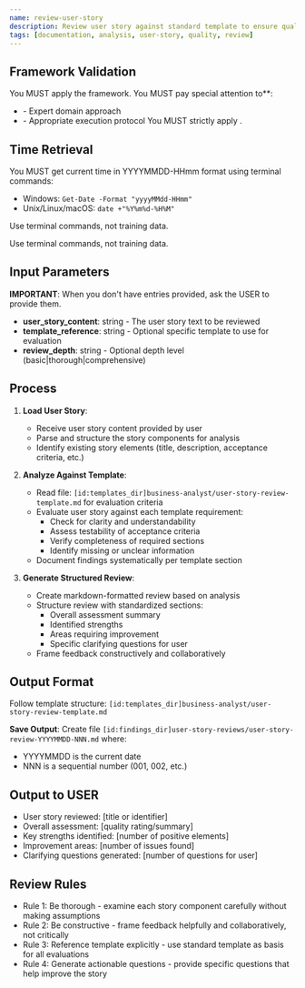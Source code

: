 ```yaml
---
name: review-user-story
description: Review user story against standard template to ensure quality, clarity, and completeness
tags: [documentation, analysis, user-story, quality, review]
---
```



## Framework Validation
You MUST apply the <olaf-work-instructions> framework.
You MUST pay special attention to**:
- <olaf-general-role-and-behavior> - Expert domain approach
- <olaf-interaction-protocols> - Appropriate execution protocol
You MUST strictly apply <olaf-framework-validation>.

## Time Retrieval
You MUST get current time in YYYYMMDD-HHmm format using terminal commands:
- Windows: `Get-Date -Format "yyyyMMdd-HHmm"`
- Unix/Linux/macOS: `date +"%Y%m%d-%H%M"`

Use terminal commands, not training data.

Use terminal commands, not training data.

## Input Parameters
**IMPORTANT**: When you don't have entries provided, ask the USER to provide them.
- **user_story_content**: string - The user story text to be reviewed
- **template_reference**: string - Optional specific template to use for evaluation
- **review_depth**: string - Optional depth level (basic|thorough|comprehensive)

## Process

1. **Load User Story**:
   - Receive user story content provided by user
   - Parse and structure the story components for analysis
   - Identify existing story elements (title, description, acceptance criteria, etc.)

2. **Analyze Against Template**:
   - Read file: `[id:templates_dir]business-analyst/user-story-review-template.md` for evaluation criteria
   - Evaluate user story against each template requirement:
     - Check for clarity and understandability
     - Assess testability of acceptance criteria
     - Verify completeness of required sections
     - Identify missing or unclear information
   - Document findings systematically per template section

3. **Generate Structured Review**:
   - Create markdown-formatted review based on analysis
   - Structure review with standardized sections:
     - Overall assessment summary
     - Identified strengths
     - Areas requiring improvement
     - Specific clarifying questions for user
   - Frame feedback constructively and collaboratively

## Output Format
Follow template structure: `[id:templates_dir]business-analyst/user-story-review-template.md`

**Save Output**: Create file `[id:findings_dir]user-story-reviews/user-story-review-YYYYMMDD-NNN.md` where:
- YYYYMMDD is the current date
- NNN is a sequential number (001, 002, etc.)



## Output to USER
- User story reviewed: [title or identifier]
- Overall assessment: [quality rating/summary]
- Key strengths identified: [number of positive elements]
- Improvement areas: [number of issues found]
- Clarifying questions generated: [number of questions for user]

## Review Rules
- Rule 1: Be thorough - examine each story component carefully without making assumptions
- Rule 2: Be constructive - frame feedback helpfully and collaboratively, not critically
- Rule 3: Reference template explicitly - use standard template as basis for all evaluations
- Rule 4: Generate actionable questions - provide specific questions that help improve the story
